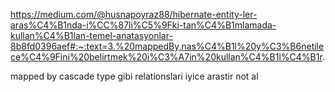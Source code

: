https://medium.com/@husnapoyraz88/hibernate-entity-ler-aras%C4%B1nda-i%CC%87li%C5%9Fki-tan%C4%B1mlamada-kullan%C4%B1lan-temel-anatasyonlar-8b8fd0396aef#:~:text=3.%20mappedBy,nas%C4%B1l%20y%C3%B6netilece%C4%9Fini%20belirtmek%20i%C3%A7in%20kullan%C4%B1l%C4%B1r.



mapped by cascade type gibi relationslari iyice arastir not al